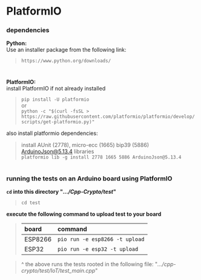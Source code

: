 

# PlatformIO

### dependencies

**Python:**  
Use an installer package from the following link:  
> ```https://www.python.org/downloads/```

#

**PlatformIO:**  
install PlatformIO if not already installed  
> ```pip install -U platformio```  
or  
> ```python -c "$(curl -fsSL > https://raw.githubusercontent.com/platformio/platformio/develop/scripts/get-platformio.py)"```


also install platformio dependencies:  
> install AUnit (2778), micro-ecc (1665) bip39 (5886) ArduinoJson@5.13.4 libraries  
>```platformio lib -g install 2778 1665 5886 ArduinoJson@5.13.4```

#  

### running the tests on an Arduino board using PlatformIO

**`cd` into this directory "*.../Cpp-Crypto/test*"**  
> ```cd test```

**execute the following command to upload test to your board**  

>| board | command |
>|:-- |:-- |
>| ESP8266 | ```pio run -e esp8266 -t upload``` |
>| ESP32 | ```pio run -e esp32 -t upload``` |

> ^ the above runs the tests rooted in the following file:
> "*.../cpp-crypto/test/IoT/test_main.cpp*"  
